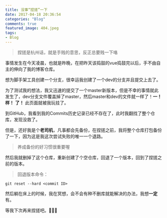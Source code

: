 ```yaml
---
title: 没事“捏搓”一下
date: 2017-04-18 20:36:54
categories: "Blog"
comments: true
featured_image: 404.jpeg
tags:
- Blog
---
```


<!-- no node -->

<!-- more -->

>捏搓是杭州话，就是手贱的意思，反正总要贱一下咯

事情发生在今天凌晨，也就是昨晚，在把昨天该捣鼓的vue捣鼓完以后，手不由自主的伸向了我的博客仓库。

想为脚手架工具创建一个分支，很幸运我创建了一个dev的分支并且提交上去了。

为了测试我的想法，我又迅速的提交了一个master新版本，但是不幸的事情就此发生了，dev分支文件覆盖掉了master，然后master和dev的文件就一样了！**一！**  **样！**   **了！** 此页面就被我玩挂了。

到GitHub，我看到我的Commits历史记录已经不存在了，此时我翻找了整个仓库，发现没救了。

但是，还好我是个**老司机**，凡事都会先备份，在捏搓之前，我将整个仓库打包备份了一下，因为这是我这次尝试失败的唯一一个退路。

>养成备份的好习惯很重要喔

然后我就删掉了这个仓库，重新创建了个空仓库，回退了一个版本，回到了捏搓之前的版本。

>回退版本命令：

```shell
git reset --hard <commit ID>
```

然后躺在床上的时候，我在冥想，会不会有种不删库就能解决的办法，我想**一定**有。

等我下次再来捏搓吧。:see_no_evil::see_no_evil::see_no_evil:
